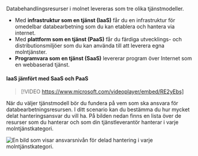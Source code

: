 Databehandlingsresurser i molnet levereras som tre olika tjänstmodeller.

- Med **infrastruktur som en tjänst (IaaS)** får du en infrastruktur för omedelbar databearbetning som du kan etablera och hantera via internet.
- Med **plattform som en tjänst (PaaS)** får du färdiga utvecklings- och distributionsmiljöer som du kan använda till att leverera egna molntjänster.
- **Programvara som en tjänst (SaaS)** levererar program över Internet som en webbaserad tjänst.

#### <a name="iaas-versus-sass-versus-paas"></a>IaaS jämfört med SaaS och PaaS

> [!VIDEO https://www.microsoft.com/videoplayer/embed/RE2yEbs]

När du väljer tjänstmodell bör du fundera på vem som ska ansvara för databearbetningsresursen. I ditt scenario kan du bestämma du hur mycket delat hanteringsansvar du vill ha. På bilden nedan finns en lista över de resurser som du hanterar och som din tjänstleverantör hanterar i varje molntjänstkategori.

![En bild som visar ansvarsnivån för delad hantering i varje molntjänstkategori.](../media/3-shared-responsibility.png)
